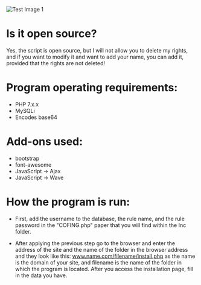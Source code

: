 ![Test Image 1](https://e.top4top.io/p_1719vwiam1.png)

# Is it open source?
Yes, the script is open source, but I will not allow you to delete my rights, and if you want to modify it and want to add your name, you can add it, provided that the rights are not deleted!

# Program operating requirements:
* PHP 7.x.x
* MySQLi
* Encodes base64

# Add-ons used:
* bootstrap
* font-awesome
* JavaScript -> Ajax
* JavaScript -> Wave

# How the program is run:

* First, add the username to the database, the rule name, and the rule password in the "COFING.php" paper that you will find within the Inc folder.

* After applying the previous step go to the browser and enter the address of the site and the name of the folder in the browser address and they look like this: www.name.com/filename/install.php as the name is the domain of your site, and filename is the name of the folder in which the program is located. After you access the installation page, fill in the data you have.
